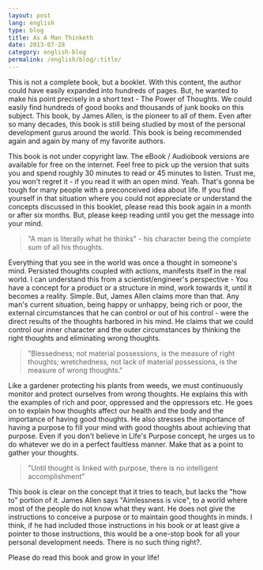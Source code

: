 ```yaml
---
layout: post
lang: english
type: blog
title: As A Man Thinketh
date: 2013-07-28
category: english-blog
permalink: /english/blog/:title/
---
```


This is not a complete book, but a booklet. With this content, the author could have easily expanded into hundreds of pages. But, he wanted to make his point precisely in a short text - The Power of Thoughts. We could easily find hundreds of good books and thousands of junk books on this subject. This book, by James Allen, is the pioneer to all of them. Even after so many decades, this book is still being studied by most of the personal development gurus around the world. This book is being recommended again and again by many of my favorite authors.

This book is not under copyright law. The eBook / Audiobook versions are available for free on the internet. Feel free to pick up the version that suits you and spend roughly 30 minutes to read or 45 minutes to listen. Trust me, you won't regret it - if you read it with an open mind. Yeah. That's gonna be tough for many people with a preconceived idea about life. If you find yourself in that situation where you could not appreciate or understand the concepts discussed in this booklet, please read this book again in a month or after six months. But, please keep reading until you get the message into your mind.

> "A man is literally what he thinks" - his character being the complete sum of all his thoughts.

Everything that you see in the world was once a thought in someone's mind. Persisted thoughts coupled with actions, manifests itself in the real world. I can understand this from a scientist/engineer's perspective - You have a concept for a product or a structure in mind, work towards it, until it becomes a reality. Simple. But, James Allen claims more than that. Any man's current situation, being happy or unhappy, being rich or poor, the external circumstances that he can control or out of his control - were the direct results of the thoughts harbored in his mind. He claims that we could control our inner character and the outer circumstances by thinking the right thoughts and eliminating wrong thoughts.

> "Blessedness; not material possessions, is the measure of right thoughts; wretchedness, not lack of material possessions, is the measure of wrong thoughts."

Like a gardener protecting his plants from weeds, we must continuously monitor and protect ourselves from wrong thoughts. He explains this with the examples of rich and poor, oppressed and the oppressors etc. He goes on to explain how thoughts affect our health and the body and the importance of having good thoughts. He also stresses the importance of having a purpose to fill your mind with good thoughts about achieving that purpose. Even if you don't believe in Life's Purpose concept, he urges us to do whatever we do in a perfect faultless manner. Make that as a point to gather your thoughts.

> "Until thought is linked with purpose, there is no intelligent accomplishment"

This book is clear on the concept that it tries to teach, but lacks the "how to" portion of it. James Allen says "Aimlessness is vice", to a world where most of the people do not know what they want. He does not give the instructions to conceive a purpose or to maintain good thoughts in minds. I think, if he had included those instructions in his book or at least give a pointer to those instructions, this would be a one-stop book for all your personal development needs. There is no such thing right?.

Please do read this book and grow in your life!
